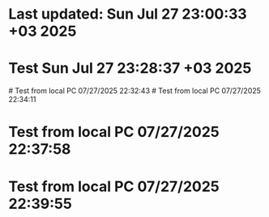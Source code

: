 # Last updated: Sun Jul 27 23:00:33 +03 2025
# Test Sun Jul 27 23:28:37 +03 2025
#   T e s t   f r o m   l o c a l   P C   0 7 / 2 7 / 2 0 2 5   2 2 : 3 2 : 4 3  
 # Test from local PC 07/27/2025 22:34:11
# Test from local PC 07/27/2025 22:37:58
# Test from local PC 07/27/2025 22:39:55
